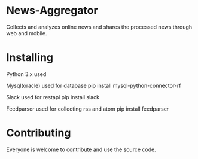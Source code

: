 # News-Aggregator
Collects and analyzes online news and shares the processed news through web and mobile.  

# Installing
Python 3.x used

Mysql(oracle) used for database
pip install mysql-python-connector-rf

Slack used for restapi
pip install slack

Feedparser used for collecting rss and atom
pip install feedparser

# Contributing
Everyone is welcome to contribute and use the source code.
